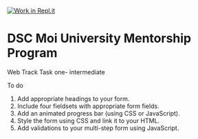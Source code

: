[![Work in Repl.it](https://classroom.github.com/assets/work-in-replit-14baed9a392b3a25080506f3b7b6d57f295ec2978f6f33ec97e36a161684cbe9.svg)](https://classroom.github.com/online_ide?assignment_repo_id=3493141&assignment_repo_type=AssignmentRepo)
# DSC Moi University Mentorship Program
Web Track Task one- intermediate

To do 
1. Add appropriate headings to your form.
3. Include four fieldsets with appropriate form fields.
4. Add an animated progress bar (using CSS or JavaScript).
5. Style the form using CSS and link it to your HTML.
6. Add validations to your multi-step form using JavaScript.
 

